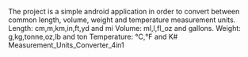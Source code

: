 The project is a simple android application in order to convert between common length, volume, weight and temperature measurement units.
Length: cm,m,km,in,ft,yd and mi
Volume: ml,l,fl_oz and gallons.
Weight: g,kg,tonne,oz,lb and ton
Temperature: °C,°F and K# Measurement_Units_Converter_4in1
